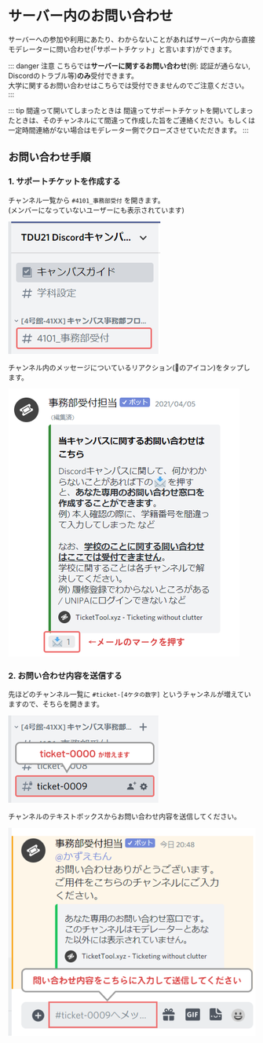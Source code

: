 # サーバー内のお問い合わせ

サーバーへの参加や利用にあたり、わからないことがあればサーバー内から直接モデレーターに問い合わせ(「サポートチケット」と言います)ができます。

::: danger 注意
こちらでは**サーバーに関するお問い合わせ**(例: 認証が通らない, Discordのトラブル等)**のみ**受付できます。  
大学に関するお問い合わせはこちらでは受付できませんのでご注意ください。
:::

::: tip 間違って開いてしまったときは
間違ってサポートチケットを開いてしまったときは、そのチャンネルにて間違って作成した旨をご連絡ください。もしくは一定時間連絡がない場合はモデレーター側でクローズさせていただきます。
:::

## お問い合わせ手順

### 1. サポートチケットを作成する

チャンネル一覧から `#4101_事務部受付` を開きます。  
(メンバーになっていないユーザーにも表示されています)

![01.png](./assets/img/guide/support/01.png)

チャンネル内のメッセージについているリアクション(📩のアイコン)をタップします。

![02.png](./assets/img/guide/support/02.png)

### 2. お問い合わせ内容を送信する

先ほどのチャンネル一覧に `#ticket-[4ケタの数字]` というチャンネルが増えていますので、そちらを開きます。

![03.png](./assets/img/guide/support/03.png)

チャンネルのテキストボックスからお問い合わせ内容を送信してください。

![04.png](./assets/img/guide/support/04.png)